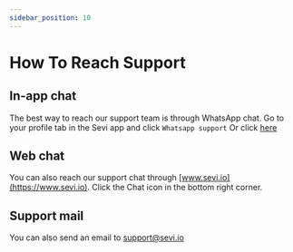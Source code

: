 ```yaml
---
sidebar_position: 10
---
```


# How To Reach Support

## In-app chat
The best way to reach our support team is through WhatsApp chat. 
Go to your profile tab in the Sevi app and click `Whatsapp support`
Or click [here](http://wa.me/+254111534438) 

## Web chat
You can also reach our support chat through [www.sevi.io](https://www.sevi.io). Click the Chat icon in the bottom right corner.

## Support mail
You can also send an email to support@sevi.io
